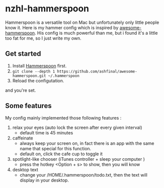 # nzhl-hammerspoon

Hammerspoon is a versatile tool on Mac but unfortunately only little people know it. Here is my hammer config which is inspired by [awesome-hammerspoon](https://github.com/ashfinal/awesome-hammerspoon). His config is much powerful than me, but i found it's a little too fat for me, so I just write my own. 

## Get started

1. Install [Hammerspoon](http://www.hammerspoon.org/) first.
2. `git clone --depth 1 https://github.com/ashfinal/awesome-hammerspoon.git ~/.hammerspoon`
3. Reload the configutation.

and you're set.

## Some features

My config mainly implemented those following features :

1. relax your eyes (auto lock the screen after every given interval)
   + default time is 45 minutes
2. caffeinate 
   + always keep your screen on, in fact there is an app with the same name that special for this function.
   + default on, click the cafe cup to toggle it
3. spotlight-like chooser  (iTunes controller + sleep your computer )
   + press the hotkey <Option + s> to show, then you will know
4. desktop text 
   + change your /HOME/.hammerspoon/todo.txt, then the text will display in your desktop.
